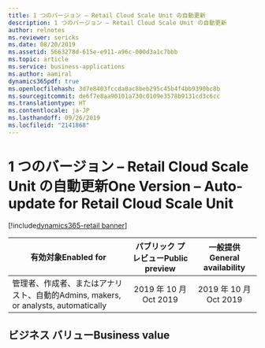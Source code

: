 ```yaml
---
title: 1 つのバージョン – Retail Cloud Scale Unit の自動更新
description: 1 つのバージョン – Retail Cloud Scale Unit の自動更新
author: relnotes
ms.reviewer: sericks
ms.date: 08/20/2019
ms.assetid: 5663278d-615e-e911-a96c-000d3a1c7bbb
ms.topic: article
ms.service: business-applications
ms.author: aamiral
dynamics365pdf: true
ms.openlocfilehash: 3d7e8403fccda0ac8beb295c45b4f4bb9390bc8b
ms.sourcegitcommit: de6f7e8aa90101a730c0109e3578b9131cd3c6cc
ms.translationtype: HT
ms.contentlocale: ja-JP
ms.lasthandoff: 09/26/2019
ms.locfileid: "2141868"
---
```

# <a name="one-version--auto-update-for-retail-cloud-scale-unit"></a><span data-ttu-id="83fe1-103">1 つのバージョン – Retail Cloud Scale Unit の自動更新</span><span class="sxs-lookup"><span data-stu-id="83fe1-103">One Version – Auto-update for Retail Cloud Scale Unit</span></span>
[!include[dynamics365-retail banner](../includes/dynamics365-retail.md)]

| <span data-ttu-id="83fe1-104">有効対象</span><span class="sxs-lookup"><span data-stu-id="83fe1-104">Enabled for</span></span>    |  <span data-ttu-id="83fe1-105">パブリック プレビュー</span><span class="sxs-lookup"><span data-stu-id="83fe1-105">Public preview</span></span> | <span data-ttu-id="83fe1-106">一般提供</span><span class="sxs-lookup"><span data-stu-id="83fe1-106">General availability</span></span> | 
| ---------- | :----------: |:----------: |
|<span data-ttu-id="83fe1-107">管理者、作成者、またはアナリスト、自動的</span><span class="sxs-lookup"><span data-stu-id="83fe1-107">Admins, makers, or analysts, automatically</span></span>|<span data-ttu-id="83fe1-108">2019 年 10 月</span><span class="sxs-lookup"><span data-stu-id="83fe1-108">Oct 2019</span></span>| <span data-ttu-id="83fe1-109">2019 年 10 月</span><span class="sxs-lookup"><span data-stu-id="83fe1-109">Oct 2019</span></span>|


## <a name="business-value"></a><span data-ttu-id="83fe1-110">ビジネス バリュー</span><span class="sxs-lookup"><span data-stu-id="83fe1-110">Business value</span></span>
<!-- bv start -->
<span data-ttu-id="83fe1-111">この機能は、小売組織の IT プロフェッショナルが手動で更新を適用する必要性を軽減します。</span><span class="sxs-lookup"><span data-stu-id="83fe1-111">This feature will alleviate the need for IT professionals in a retail organization to manually apply updates.</span></span> <span data-ttu-id="83fe1-112">自動更新により、お客様は常に最新のシステム改善と機能を使用して最新の状態を維持できます。</span><span class="sxs-lookup"><span data-stu-id="83fe1-112">Auto-updates will enable customers to always be up to date with the latest system improvements and features.</span></span>
<!-- bv end -->



## <a name="feature-details"></a><span data-ttu-id="83fe1-113">機能の詳細</span><span class="sxs-lookup"><span data-stu-id="83fe1-113">Feature details</span></span>
<!--feature detail start -->
<span data-ttu-id="83fe1-114">この機能では、Retail Cloud Scale Unit を自動更新できます。</span><span class="sxs-lookup"><span data-stu-id="83fe1-114">This feature will enable auto-update for Retail Cloud Scale Units.</span></span> <span data-ttu-id="83fe1-115">3 つの配信メカニズムのいずれかを選択して、Retail Cloud Scale Unit を自動更新できます。</span><span class="sxs-lookup"><span data-stu-id="83fe1-115">You can choose from one of three delivery mechanisms for auto-updating Retail Cloud Scale Units:</span></span> 

- <span data-ttu-id="83fe1-116">**スケジュール設定された更新**: Retail Cloud Scale Unit は、その他の環境と共に、毎月定期的に更新されます。</span><span class="sxs-lookup"><span data-stu-id="83fe1-116">**Scheduled updates**:  Retail Cloud Scale Units, along with the rest of the environment, are updated on a scheduled monthly basis.</span></span> 

- <span data-ttu-id="83fe1-117">**早期アクセス**: このプログラムにオプトインしている場合、更新の早期アクセスを入手し、スケジュールされた自動更新より前に手動で Retail Cloud Scale Unit を更新できます。</span><span class="sxs-lookup"><span data-stu-id="83fe1-117">**Early access**:  If you opt in to this program, you will get early access to updates and will have the ability to manually update Retail Cloud Scale Units before the scheduled auto-update time.</span></span> 

- <span data-ttu-id="83fe1-118">**最初のリリース**: このプログラムにオプトインしている場合、Retail Cloud Scale Unit は、環境の他の部分と共に、毎月のリリースが利用可能になるとすぐに自動更新されます。</span><span class="sxs-lookup"><span data-stu-id="83fe1-118">**First release**:  If you opt in to this program, your Retail Cloud Scale Units, along with the rest of the environment, will be auto-updated as soon as the monthly release is available.</span></span> <span data-ttu-id="83fe1-119">最初のリリース プログラムにオプトインしている場合、更新スケジュールを指定することはできません。</span><span class="sxs-lookup"><span data-stu-id="83fe1-119">You will not be able to specify an update schedule if you opt in to the First release program.</span></span>

<span data-ttu-id="83fe1-120">この機能には、最新の販売時点管理 (MPOS)、Retail Store Scale Unit、ハードウェア ステーションなど、店内に設置されたコンポーネントの自動更新機能は含まれません。</span><span class="sxs-lookup"><span data-stu-id="83fe1-120">This feature will not include auto-update capability for components installed in-store, such as Modern point of sale (MPOS), Retail Store Scale Unit, or hardware station.</span></span>
<!--feature detail end -->











